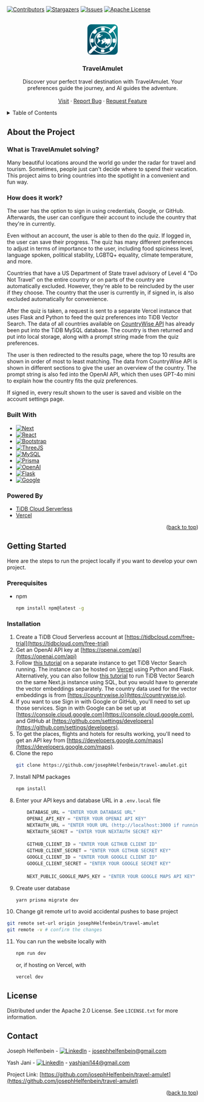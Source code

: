 <!-- Improved compatibility of back to top link: See: https://github.com/othneildrew/Best-README-Template/pull/73 -->
<a id="readme-top"></a>
<!--
*** Thanks for checking out the Best-README-Template. If you have a suggestion
*** that would make this better, please fork the repo and create a pull request
*** or simply open an issue with the tag "enhancement".
*** Don't forget to give the project a star!
*** Thanks again! Now go create something AMAZING! :D
-->



<!-- PROJECT SHIELDS -->
<!--
*** I'm using markdown "reference style" links for readability.
*** Reference links are enclosed in brackets [ ] instead of parentheses ( ).
*** See the bottom of this document for the declaration of the reference variables
*** for contributors-url, forks-url, etc. This is an optional, concise syntax you may use.
*** https://www.markdownguide.org/basic-syntax/#reference-style-links
-->
[![Contributors][contributors-shield]][contributors-url]
[![Stargazers][stars-shield]][stars-url]
[![Issues][issues-shield]][issues-url]
[![Apache License][license-shield]][license-url]



<!-- PROJECT LOGO -->
<br />
<div align="center">
  <a href="https://github.com/josephHelfenbein/travel-amulet">
    <img src="/public/travelamulet-icon.svg" alt="Logo" width="80" height="80">
  </a>

<h3 align="center">TravelAmulet</h3>

  <p align="center">
    Discover your perfect travel destination with TravelAmulet. Your preferences guide the journey, and AI guides the adventure.
    <br />
    <br />
    <a href="https://travelamulet.vercel.app">Visit</a>
    ·
    <a href="https://github.com/josephHelfenbein/travel-amulet/issues/new?labels=bug&template=bug-report---.md">Report Bug</a>
    ·
    <a href="https://github.com/josephHelfenbein/travel-amulet/issues/new?labels=enhancement&template=feature-request---.md">Request Feature</a>
  </p>
</div>



<!-- TABLE OF CONTENTS -->
<details>
  <summary>Table of Contents</summary>
  <ol>
    <li>
      <a href="#about-the-project">About The Project</a>
      <ul>
        <li><a href="#built-with">Built With</a></li>
      </ul>
    </li>
    <li>
      <a href="#getting-started">Getting Started</a>
      <ul>
        <li><a href="#prerequisites">Prerequisites</a></li>
        <li><a href="#installation">Installation</a></li>
      </ul>
    </li>
    <li><a href="#license">License</a></li>
    <li><a href="#contact">Contact</a></li>
  </ol>
</details>



<!-- ABOUT THE PROJECT -->
## About the Project
### What is TravelAmulet solving?

Many beautiful locations around the world go under the radar for travel and tourism. Sometimes, people just can't decide where to spend their vacation. This project aims to bring countries into the spotlight in a convenient and fun way.

### How does it work?

The user has the option to sign in using credentials, Google, or GitHub. Afterwards, the user can configure their account to include the country that they're in currently.

Even without an account, the user is able to then do the quiz. If logged in, the user can save their progress. The quiz has many different preferences to adjust in terms of importance to the user,
including food spiciness level, language spoken, political stability, LGBTQ+ equality, climate temperature, and more. 

Countries that have a US Department of State travel advisory of Level 4 "Do Not Travel" on the entire country or on parts of the country are automatically excluded. However, they're able to be reincluded by the user if they choose. 
The country that the user is currently in, if signed in, is also excluded automatically for convenience.

After the quiz is taken, a request is sent to a separate Vercel instance that uses Flask and Python to feed the quiz preferences into TiDB Vector Search. The data of all countries available on
<a href="https://countrywise.io/">CountryWise API</a> has already been put into the TiDB MySQL database. The country is then returned and put into local storage, along with a prompt string made from the quiz preferences.

The user is then redirected to the results page, where the top 10 results are shown in order of most to least matching. The data from CountryWise API is shown in different sections to give the user an overview
of the country. The prompt string is also fed into the OpenAI API, which then uses GPT-4o mini to explain how the country fits the quiz preferences.

If signed in, every result shown to the user is saved and visible on the account settings page.




### Built With

* [![Next][Next.js]][Next-url]
* [![React][React.js]][React-url]
* [![Bootstrap][Bootstrap.com]][Bootstrap-url]
* [![ThreeJS][ThreeJS]][ThreeJS-url]
* [![MySQL][MySQL]][MySQL-url]
* [![Prisma][Prisma]][Prisma-url]
* [![OpenAI][OpenAI]][OpenAI-url]
* [![Flask][Flask]][Flask-url]
* [![Google][Google]][Google-url]

### Powered By

* <a href="https://tidbcloud.com/free-trial">TiDB Cloud Serverless</a>
* <a href="https://vercel.com">Vercel</a>



<p align="right">(<a href="#readme-top">back to top</a>)</p>




<!-- GETTING STARTED -->
## Getting Started

Here are the steps to run the project locally if you want to develop your own project.

### Prerequisites

* npm
  ```sh
  npm install npm@latest -g
  ```


### Installation

1. Create a TiDB Cloud Serverless account at [https://tidbcloud.com/free-trial](https://tidbcloud.com/free-trial)
2. Get an OpenAI API key at [https://openai.com/api](https://openai.com/api)
3. Follow <a href="https://docs.pingcap.com/tidbcloud/vector-search-integrate-with-langchain">this tutorial</a> on a separate instance to get TiDB Vector Search running. The instance can be hosted on <a href="https://vercel.com">Vercel</a> using Python and Flask. Alternatively, you can also follow <a href="https://docs.pingcap.com/tidbcloud/vector-search-get-started-using-sql">this tutorial</a> to run TiDB Vector Search on the same Next.js instance using SQL, but you would have to generate the vector embeddings separately. The country data used for the vector embeddings is from [https://countrywise.io](https://countrywise.io).
4. If you want to use Sign in with Google or GitHub, you'll need to set up those services. Sign in with Google can be set up at [https://console.cloud.google.com](https://console.cloud.google.com), and GitHub at [https://github.com/settings/developers](https://github.com/settings/developers).
5. To get the places, flights and hotels for results working, you'll need to get an API key from [https://developers.google.com/maps](https://developers.google.com/maps).
6. Clone the repo
   ```sh
   git clone https://github.com/josephHelfenbein/travel-amulet.git
   ```
7. Install NPM packages
   ```sh
   npm install
   ```
8. Enter your API keys and database URL in a `.env.local` file
   ```js
       DATABASE_URL = "ENTER YOUR DATABASE URL"
       OPENAI_API_KEY = "ENTER YOUR OPENAI API KEY"
       NEXTAUTH_URL = "ENTER YOUR URL (http://localhost:3000 if running locally)"
       NEXTAUTH_SECRET = "ENTER YOUR NEXTAUTH SECRET KEY"
   
       GITHUB_CLIENT_ID = "ENTER YOUR GITHUB CLIENT ID" 
       GITHUB_CLIENT_SECRET = "ENTER YOUR GITHUB SECRET KEY"
       GOOGLE_CLIENT_ID = "ENTER YOUR GOOGLE CLIENT ID"
       GOOGLE_CLIENT_SECRET = "ENTER YOUR GOOGLE SECRET KEY"

       NEXT_PUBLIC_GOOGLE_MAPS_KEY = "ENTER YOUR GOOGLE MAPS API KEY"
   ```
9. Create user database
   ```sh
   yarn prisma migrate dev
   ```
10. Change git remote url to avoid accidental pushes to base project
   ```sh
   git remote set-url origin josephHelfenbein/travel-amulet
   git remote -v # confirm the changes
   ```
11. You can run the website locally with
    ```sh
    npm run dev
    ```
    or, if hosting on Vercel, with
    ```sh
    vercel dev
    ```








<!-- LICENSE -->
## License

Distributed under the Apache 2.0 License. See `LICENSE.txt` for more information.



<!-- CONTACT -->
## Contact

Joseph Helfenbein - [![LinkedIn][linkedin-shield]][linkedin-url-joseph] - josephhelfenbein@gmail.com

Yash Jani - [![LinkedIn][linkedin-shield]][linkedin-url-yash] - yashjani144@gmail.com

Project Link: [https://github.com/josephHelfenbein/travel-amulet](https://github.com/josephHelfenbein/travel-amulet)

<p align="right">(<a href="#readme-top">back to top</a>)</p>





<!-- MARKDOWN LINKS & IMAGES -->
<!-- https://www.markdownguide.org/basic-syntax/#reference-style-links -->
[contributors-shield]: https://img.shields.io/github/contributors/josephHelfenbein/travel-amulet.svg?style=for-the-badge
[contributors-url]: https://github.com/josephHelfenbein/travel-amulet/graphs/contributors
[forks-shield]: https://img.shields.io/github/forks/josephHelfenbein/travel-amulet.svg?style=for-the-badge
[forks-url]: https://github.com/josephHelfenbein/travel-amulet/network/members
[stars-shield]: https://img.shields.io/github/stars/josephHelfenbein/travel-amulet.svg?style=for-the-badge
[stars-url]: https://github.com/josephHelfenbein/travel-amulet/stargazers
[issues-shield]: https://img.shields.io/github/issues/josephHelfenbein/travel-amulet.svg?style=for-the-badge
[issues-url]: https://github.com/josephHelfenbein/travel-amulet/issues
[license-shield]: https://img.shields.io/github/license/josephHelfenbein/travel-amulet.svg?style=for-the-badge
[license-url]: https://github.com/josephHelfenbein/travel-amulet/blob/master/LICENSE.txt
[linkedin-shield]: https://img.shields.io/badge/-LinkedIn-0A66C2.svg?style=for-the-badge&logo=linkedin&logoColor=white
[linkedin-url-joseph]: https://linkedin.com/in/joseph-j-helfenbein
[linkedin-url-yash]: https://linkedin.com/in/yash-jani-8245bb26a/
[product-screenshot]: images/screenshot.png
[Next.js]: https://img.shields.io/badge/next.js-000000?style=for-the-badge&logo=nextdotjs&logoColor=white
[Next-url]: https://nextjs.org/
[React.js]: https://img.shields.io/badge/React-20232A?style=for-the-badge&logo=react&logoColor=61DAFB
[React-url]: https://reactjs.org/
[Vue.js]: https://img.shields.io/badge/Vue.js-35495E?style=for-the-badge&logo=vuedotjs&logoColor=4FC08D
[Vue-url]: https://vuejs.org/
[Angular.io]: https://img.shields.io/badge/Angular-DD0031?style=for-the-badge&logo=angular&logoColor=white
[Angular-url]: https://angular.io/
[Svelte.dev]: https://img.shields.io/badge/Svelte-4A4A55?style=for-the-badge&logo=svelte&logoColor=FF3E00
[Svelte-url]: https://svelte.dev/
[Laravel.com]: https://img.shields.io/badge/Laravel-FF2D20?style=for-the-badge&logo=laravel&logoColor=white
[Laravel-url]: https://laravel.com
[Bootstrap.com]: https://img.shields.io/badge/Bootstrap-563D7C?style=for-the-badge&logo=bootstrap&logoColor=white
[Bootstrap-url]: https://getbootstrap.com
[JQuery.com]: https://img.shields.io/badge/jQuery-0769AD?style=for-the-badge&logo=jquery&logoColor=white
[JQuery-url]: https://jquery.com 
[JavaScript]: https://img.shields.io/badge/javascript-yellow?logo=javascript&style=for-the-badge&logoColor=white
[JavaScript-url]: https://developer.oracle.com/languages/javascript.html
[ThreeJS]: https://img.shields.io/badge/three.js-black?logo=three.js&style=for-the-badge&logoColor=white
[ThreeJS-url]: https://threejs.org/
[TypeScript]: https://img.shields.io/badge/typescript-3178C6?logo=typescript&style=for-the-badge&logoColor=white
[TypeScript-url]: https://www.typescriptlang.org/
[MySQL]: https://img.shields.io/badge/mysql-4479A1?logo=mysql&style=for-the-badge&logoColor=white
[MySQL-url]: https://www.mysql.com/
[OpenAI]: https://img.shields.io/badge/openai%20api-black?logo=openai&style=for-the-badge&logoColor=white
[OpenAI-url]: https://openai.com/api/
[Prisma]: https://img.shields.io/badge/prisma-2D3748?logo=prisma&style=for-the-badge&logoColor=white
[Prisma-url]: https://www.prisma.io/
[Flask]: https://img.shields.io/badge/flask-4590A1?logo=flask&style=for-the-badge&logoColor=white
[Flask-url]: https://flask.palletsprojects.com/en/3.0.x/
[Google]: https://img.shields.io/badge/google%20maps%20api-4285F4?logo=google&style=for-the-badge&logoColor=white
[Google-url]: https://developers.google.com/maps
